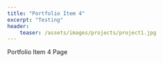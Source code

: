 ```yaml
---
title: "Portfolio Item 4"
excerpt: "Testing"
header:
    teaser: /assets/images/projects/project1.jpg
---
```


Portfolio Item 4 Page